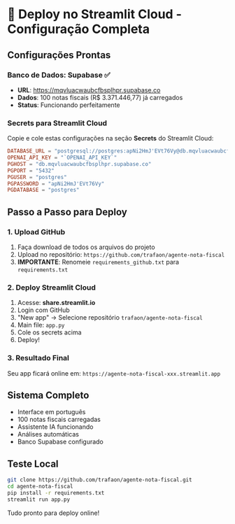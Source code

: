 # 🚀 Deploy no Streamlit Cloud - Configuração Completa

## Configurações Prontas

### Banco de Dados: Supabase ✅
- **URL**: https://mqvluacwaubcfbsplhpr.supabase.co
- **Dados**: 100 notas fiscais (R$ 3.371.446,77) já carregados
- **Status**: Funcionando perfeitamente

### Secrets para Streamlit Cloud

Copie e cole estas configurações na seção **Secrets** do Streamlit Cloud:

```toml
DATABASE_URL = "postgresql://postgres:apNi2HmJ'EVt76Vy@db.mqvluacwaubcfbsplhpr.supabase.co:5432/postgres"
OPENAI_API_KEY = "`OPENAI_API_KEY`"
PGHOST = "db.mqvluacwaubcfbsplhpr.supabase.co"
PGPORT = "5432"
PGUSER = "postgres"
PGPASSWORD = "apNi2HmJ'EVt76Vy"
PGDATABASE = "postgres"
```

## Passo a Passo para Deploy

### 1. Upload GitHub
1. Faça download de todos os arquivos do projeto
2. Upload no repositório: `https://github.com/trafaon/agente-nota-fiscal`
3. **IMPORTANTE**: Renomeie `requirements_github.txt` para `requirements.txt`

### 2. Deploy Streamlit Cloud
1. Acesse: **share.streamlit.io**
2. Login com GitHub
3. "New app" → Selecione repositório `trafaon/agente-nota-fiscal`
4. Main file: `app.py`
5. Cole os secrets acima
6. Deploy!

### 3. Resultado Final
Seu app ficará online em:
`https://agente-nota-fiscal-xxx.streamlit.app`

## Sistema Completo
- Interface em português
- 100 notas fiscais carregadas
- Assistente IA funcionando
- Análises automáticas
- Banco Supabase configurado

## Teste Local
```bash
git clone https://github.com/trafaon/agente-nota-fiscal.git
cd agente-nota-fiscal
pip install -r requirements.txt
streamlit run app.py
```

Tudo pronto para deploy online!
